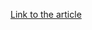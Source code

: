 [Link to the article](https://web.archive.org/web/20200424075623/https:/www.crowdstrike.com/blog/deep-thought-chinese-targeting-national-security-think-tanks/)
